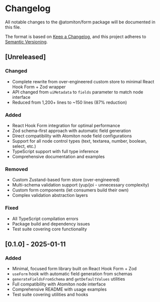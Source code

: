 # Changelog

All notable changes to the @atomiton/form package will be documented in this
file.

The format is based on [Keep a Changelog](https://keepachangelog.com/en/1.0.0/),
and this project adheres to
[Semantic Versioning](https://semver.org/spec/v2.0.0.html).

## [Unreleased]

### Changed

- Complete rewrite from over-engineered custom store to minimal React Hook
  Form + Zod wrapper
- API changed from `uiMetadata` to `fields` parameter to match node interface
- Reduced from 1,200+ lines to ~150 lines (87% reduction)

### Added

- React Hook Form integration for optimal performance
- Zod schema-first approach with automatic field generation
- Direct compatibility with Atomiton node field configurations
- Support for all node control types (text, textarea, number, boolean, select,
  etc.)
- TypeScript support with full type inference
- Comprehensive documentation and examples

### Removed

- Custom Zustand-based form store (over-engineered)
- Multi-schema validation support (yup/joi - unnecessary complexity)
- Custom form components (let consumers build their own)
- Complex validation abstraction layers

### Fixed

- All TypeScript compilation errors
- Package build and dependency issues
- Test suite covering core functionality

## [0.1.0] - 2025-01-11

### Added

- Minimal, focused form library built on React Hook Form + Zod
- `useForm` hook with automatic field generation from schemas
- `generateFieldsFromSchema` and `getDefaultValues` utilities
- Full compatibility with Atomiton node interface
- Comprehensive README with usage examples
- Test suite covering utilities and hooks
